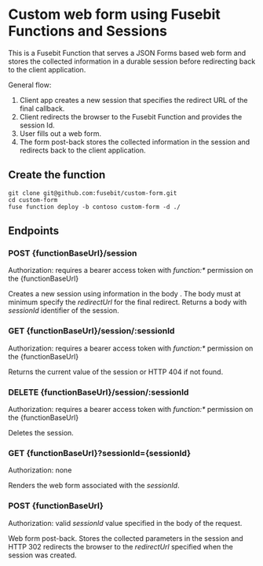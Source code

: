 # Custom web form using Fusebit Functions and Sessions

This is a Fusebit Function that serves a JSON Forms based web form and stores the collected information in a durable session before redirecting back to the client application.

General flow:

1. Client app creates a new session that specifies the redirect URL of the final callback.
2. Client redirects the browser to the Fusebit Function and provides the session Id.
3. User fills out a web form.
4. The form post-back stores the collected information in the session and redirects back to the client application.

## Create the function

```
git clone git@github.com:fusebit/custom-form.git
cd custom-form
fuse function deploy -b contoso custom-form -d ./
```

## Endpoints

### POST {functionBaseUrl}/session

Authorization: requires a bearer access token with _function:\*_ permission on the {functionBaseUrl}

Creates a new session using information in the body . The body must at minimum specify the _redirectUrl_ for the final redirect. Returns a body with _sessionId_ identifier of the session.

### GET {functionBaseUrl}/session/:sessionId

Authorization: requires a bearer access token with _function:\*_ permission on the {functionBaseUrl}

Returns the current value of the session or HTTP 404 if not found.

### DELETE {functionBaseUrl}/session/:sessionId

Authorization: requires a bearer access token with _function:\*_ permission on the {functionBaseUrl}

Deletes the session.

### GET {functionBaseUrl}?sessionId={sessionId}

Authorization: none

Renders the web form associated with the _sessionId_.

### POST {functionBaseUrl}

Authorization: valid _sessionId_ value specified in the body of the request.

Web form post-back. Stores the collected parameters in the session and HTTP 302 redirects the browser to the _redirectUrl_ specified when the session was created.
